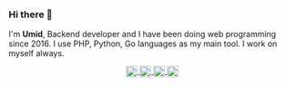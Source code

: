 ### Hi there 👋

I'm **Umid**, Backend developer and I have been doing web programming since 2016. I use PHP, Python, Go languages as my main tool. I work on myself always.

<p align="center">
  <a href="https://twitter.com/mukhtorov23" target="_blank">
    <img align="center" src="https://cdn.jsdelivr.net/npm/simple-icons@3.0.1/icons/twitter.svg" alt="Umidjon Mukhtorov" height="20" width="20" />
  </a>
  <a href="https://www.linkedin.com/in/mukhtorov" target="_blank" >
    <img align="center" src="https://cdn.jsdelivr.net/npm/simple-icons@3.0.1/icons/linkedin.svg" alt="Umidjon Mukhtorov" height="20" width="20" />
  </a>
  <a href="https://t.me/imukhtorov" target="_blank" >
    <img align="center" src="https://cdn.jsdelivr.net/npm/simple-icons@3.0.1/icons/telegram.svg" alt="Umidjon Mukhtorov" height="20" width="20" />
  </a>
  <a href="https://instagram.com/imukhtarov_" target="_blank" >
    <img align="center" src="https://cdn.jsdelivr.net/npm/simple-icons@3.0.1/icons/instagram.svg" alt="Umidjon Mukhtorov" height="20" width="20" />
  </a>
</p>
